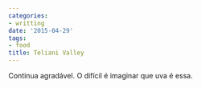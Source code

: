 ```yaml
---
categories:
- writting
date: '2015-04-29'
tags:
- food
title: Teliani Valley
---
```


Continua agradável. O difícil é imaginar que uva é essa.


